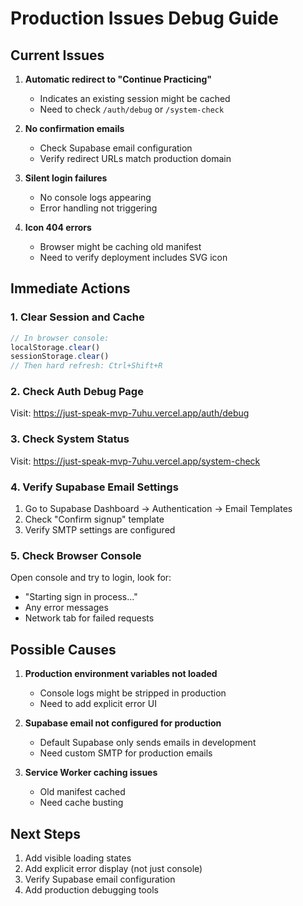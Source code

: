# Production Issues Debug Guide

## Current Issues

1. **Automatic redirect to "Continue Practicing"**
   - Indicates an existing session might be cached
   - Need to check `/auth/debug` or `/system-check`

2. **No confirmation emails**
   - Check Supabase email configuration
   - Verify redirect URLs match production domain

3. **Silent login failures**
   - No console logs appearing
   - Error handling not triggering

4. **Icon 404 errors**
   - Browser might be caching old manifest
   - Need to verify deployment includes SVG icon

## Immediate Actions

### 1. Clear Session and Cache

```javascript
// In browser console:
localStorage.clear()
sessionStorage.clear()
// Then hard refresh: Ctrl+Shift+R
```

### 2. Check Auth Debug Page

Visit: https://just-speak-mvp-7uhu.vercel.app/auth/debug

### 3. Check System Status

Visit: https://just-speak-mvp-7uhu.vercel.app/system-check

### 4. Verify Supabase Email Settings

1. Go to Supabase Dashboard → Authentication → Email Templates
2. Check "Confirm signup" template
3. Verify SMTP settings are configured

### 5. Check Browser Console

Open console and try to login, look for:

- "Starting sign in process..."
- Any error messages
- Network tab for failed requests

## Possible Causes

1. **Production environment variables not loaded**
   - Console logs might be stripped in production
   - Need to add explicit error UI

2. **Supabase email not configured for production**
   - Default Supabase only sends emails in development
   - Need custom SMTP for production emails

3. **Service Worker caching issues**
   - Old manifest cached
   - Need cache busting

## Next Steps

1. Add visible loading states
2. Add explicit error display (not just console)
3. Verify Supabase email configuration
4. Add production debugging tools
